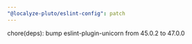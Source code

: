 ```yaml
---
"@localyze-pluto/eslint-config": patch
---
```


chore(deps): bump eslint-plugin-unicorn from 45.0.2 to 47.0.0
